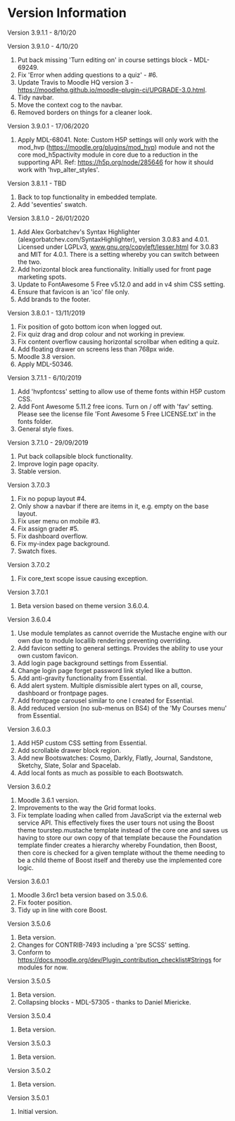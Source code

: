 Version Information
===================
Version 3.9.1.1 - 8/10/20

Version 3.9.1.0 - 4/10/20
  1. Put back missing 'Turn editing on' in course settings block - MDL-69249.
  2. Fix 'Error when adding questions to a quiz' - #6.
  3. Update Travis to Moodle HQ version 3 - https://moodlehq.github.io/moodle-plugin-ci/UPGRADE-3.0.html.
  4. Tidy navbar.
  5. Move the context cog to the navbar.
  6. Removed borders on things for a cleaner look.

Version 3.9.0.1 - 17/06/2020
  1. Apply MDL-68041.
  Note: Custom H5P settings will only work with the mod_hvp (https://moodle.org/plugins/mod_hvp) module and not the
        core mod_h5pactivity module in core due to a reduction in the supporting API.  Ref: https://h5p.org/node/285646
        for how it should work with 'hvp_alter_styles'.

Version 3.8.1.1 - TBD
  1. Back to top functionality in embedded template.
  2. Add 'seventies' swatch.

Version 3.8.1.0 - 26/01/2020
  1. Add Alex Gorbatchev's Syntax Highlighter (alexgorbatchev.com/SyntaxHighlighter), version 3.0.83 and 4.0.1.
     Licensed under LGPLv3, www.gnu.org/copyleft/lesser.html for 3.0.83 and MIT for 4.0.1.
     There is a setting whereby you can switch between the two.
  2. Add horizontal block area functionality.  Initially used for front page marketing spots.
  3. Update to FontAwesome 5 Free v5.12.0 and add in v4 shim CSS setting.
  4. Ensure that favicon is an 'ico' file only.
  5. Add brands to the footer.

Version 3.8.0.1 - 13/11/2019
  1. Fix position of goto bottom icon when logged out.
  2. Fix quiz drag and drop colour and not working in preview.
  3. Fix content overflow causing horizontal scrollbar when editing a quiz.
  4. Add floating drawer on screens less than 768px wide.
  5. Moodle 3.8 version.
  6. Apply MDL-50346.

Version 3.7.1.1 - 6/10/2019
  1. Add 'hvpfontcss' setting to allow use of theme fonts within H5P custom CSS.
  2. Add Font Awesome 5.11.2 free icons.  Turn on / off with 'fav' setting.
     Please see the license file 'Font Awesome 5 Free LICENSE.txt' in the fonts folder.
  3. General style fixes.

Version 3.7.1.0 - 29/09/2019
  1. Put back collapsible block functionality.
  2. Improve login page opacity.
  3. Stable version.

Version 3.7.0.3
  1. Fix no popup layout #4.
  2. Only show a navbar if there are items in it, e.g. empty on the base layout.
  3. Fix user menu on mobile #3.
  4. Fix assign grader #5.
  5. Fix dashboard overflow.
  6. Fix my-index page background.
  7. Swatch fixes.

Version 3.7.0.2
  1. Fix core_text scope issue causing exception.

Version 3.7.0.1
  1. Beta version based on theme version 3.6.0.4.

Version 3.6.0.4
  1. Use module templates as cannot override the Mustache engine with our own due to module locallib rendering
     preventing overriding.
  2. Add favicon setting to general settings.  Provides the ability to use your own custom favicon.
  3. Add login page background settings from Essential.
  4. Change login page forget password link styled like a button.
  5. Add anti-gravity functionality from Essential.
  6. Add alert system.  Multiple dismissible alert types on all, course, dashboard or frontpage pages.
  7. Add frontpage carousel similar to one I created for Essential.
  8. Add reduced version (no sub-menus on BS4) of the 'My Courses menu' from Essential.

Version 3.6.0.3
  1. Add H5P custom CSS setting from Essential.
  2. Add scrollable drawer block region.
  3. Add new Bootswatches: Cosmo, Darkly, Flatly, Journal, Sandstone, Sketchy, Slate, Solar and Spacelab.
  4. Add local fonts as much as possible to each Bootswatch.

Version 3.6.0.2
  1. Moodle 3.6.1 version.
  2. Improvements to the way the Grid format looks.
  3. Fix template loading when called from JavaScript via the external web service API.  This effectively fixes
     the user tours not using the Boost theme tourstep.mustache template instead of the core one and saves us
     having to store our own copy of that template because the Foundation template finder creates a hierarchy
     whereby Foundation, then Boost, then core is checked for a given template without the theme needing to be
     a child theme of Boost itself and thereby use the implemented core logic.

Version 3.6.0.1
  1. Moodle 3.6rc1 beta version based on 3.5.0.6.
  2. Fix footer position.
  3. Tidy up in line with core Boost.

Version 3.5.0.6
  1. Beta version.
  2. Changes for CONTRIB-7493 including a 'pre SCSS' setting.
  3. Conform to https://docs.moodle.org/dev/Plugin_contribution_checklist#Strings for modules for now.

Version 3.5.0.5
  1. Beta version.
  2. Collapsing blocks - MDL-57305 - thanks to Daniel Miericke.

Version 3.5.0.4
  1. Beta version.

Version 3.5.0.3
  1. Beta version.

Version 3.5.0.2
  1. Beta version.

Version 3.5.0.1
  1. Initial version.
